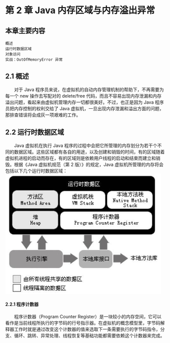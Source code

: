 # 第 2 章 Java 内存区域与内存溢出异常

## 本章主要内容
	概述
	运行时数据区域
	对象访问
	实战：OutOfMemoryError 异常

## 2.1 概述
　　对于 Java 程序员来说，在虚拟机的自动内存管理机制的帮助下，不再需要为每一个 new 操作去写配对的 delete/free 代码，而且不容易出现内存泄漏和内存溢出问题，看起来由虚拟机管理内存一切都很美好。不过，也正是因为 Java 程序员把内存控制的权利交给了 Java 虚拟机，一旦出现内存泄漏和溢出方面的问题，那排查错误将会成灰一项艰难的工作。

## 2.2 运行时数据区域
　　Java 虚拟机在执行 Java 程序的过程中会把它所管理的内存划分为若干个不同的数据区域。这些区域都有各自的用途，以及创建和销毁的时间，有的区域随着虚拟机进程的启动而存在，有的区域则是依赖用户线程的启动和结束而建立和销毁。根据《Java 虚拟机规范（第 2 版）》的规定，Java 虚拟机所管理的内存将会包括以下几个运行时数据区域：
![](./Java虚拟机运行时数据区.jpeg)

#### 2.2.1 程序计数器
　　程序计数器（Program Counter Register）是一块较小的内存空间，它可以看作是当前线程所执行的字节码的行号指示器。在虚拟机的概念模型里，字节码解释器工作时就是通过改变这个计数器的值来选取下一条需要执行的字节码指令，分支、循环、跳转、异常处理、线程恢复等基础功能都需要依赖这个计数器来完成。







